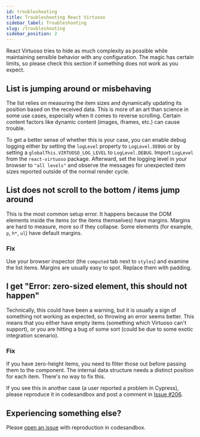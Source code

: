 ```yaml
---
id: troubleshooting
title: Troubleshooting React Virtuoso
sidebar_label: Troubleshooting
slug: /troubleshooting
sidebar_position: 2
---
```


React Virtuoso tries to hide as much complexity as possible while maintaining sensible behavior with any configuration. 
The magic has certain limits, so please check this section if something does not work as you expect.

## List is jumping around or misbehaving

The list relies on measuring the item sizes and dynamically updating its position based on the received data. 
This is more of an art than science in some use cases, especially when it comes to reverse scrolling. 
Certain content factors like dynamic content (images, iframes, etc.) can cause trouble. 

To get a better sense of whether this is your case, you can enable debug logging either by setting the `logLevel` property to `LogLevel.DEBUG` or by setting a `globalThis.VIRTUOSO_LOG_LEVEL` to `LogLevel.DEBUG`. 
Import `LogLevel` from the `react-virtuoso` package.
Afterward, set the logging level in your browser to `"all levels"` and observe the messages for unexpected item sizes reported outside of the normal render cycle. 

## List does not scroll to the bottom / items jump around

This is the most common setup error. It happens because the DOM elements inside the items (or the items themselves) have margins. 
Margins are hard to measure, more so if they collapse. Some elements (for example, `p`, `h*`, `ul`) have default margins.

### Fix
Use your browser inspector (the `computed` tab next to `styles`) and examine the list items. Margins are usually easy to spot. 
Replace them with padding.

## I get "Error: zero-sized element, this should not happen"

Technically, this could have been a warning, but it is usually a sign of something not working as expected, so throwing an error seems better.
This means that you either have empty items (something which Virtuoso can't support), or you are hitting a bug of some sort 
(could be due to some exotic integration scenario).

### Fix
If you have zero-height items, you need to filter those out before passing them to the component. 
The internal data structure needs a distinct position for each item. There's no way to fix this.

If you see this in another case (a user reported a problem in Cypress), 
please reproduce it in codesandbox and post a comment in [Issue #206](https://github.com/petyosi/react-virtuoso/issues/206).

## Experiencing something else?

Please [open an issue](https://github.com/petyosi/react-virtuoso/issues/new/choose) with reproduction in codesandbox.
 
